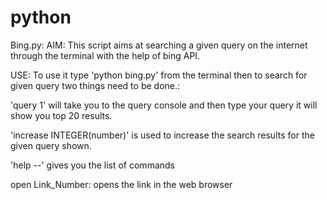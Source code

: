 # python

Bing.py:
  AIM:
    This script aims at searching a given query on the internet through the terminal with the help of bing API.
    
  USE:
   To use it type 'python bing.py' from the terminal then to search for given query two things need to be done.:
  
  'query 1' will take you to the query console and then type your query it will show you top 20 results.
  
   'increase INTEGER(number)' is used to increase the search results for the given query shown.
  
   'help --' gives you the list of commands
  
   open Link_Number: opens the link in the web browser
